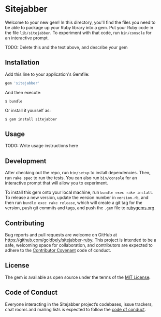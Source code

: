 # Sitejabber

Welcome to your new gem! In this directory, you'll find the files you need to be able to package up your Ruby library into a gem. Put your Ruby code in the file `lib/sitejabber`. To experiment with that code, run `bin/console` for an interactive prompt.

TODO: Delete this and the text above, and describe your gem

## Installation

Add this line to your application's Gemfile:

```ruby
gem 'sitejabber'
```

And then execute:

    $ bundle

Or install it yourself as:

    $ gem install sitejabber

## Usage

TODO: Write usage instructions here

## Development

After checking out the repo, run `bin/setup` to install dependencies. Then, run `rake spec` to run the tests. You can also run `bin/console` for an interactive prompt that will allow you to experiment.

To install this gem onto your local machine, run `bundle exec rake install`. To release a new version, update the version number in `version.rb`, and then run `bundle exec rake release`, which will create a git tag for the version, push git commits and tags, and push the `.gem` file to [rubygems.org](https://rubygems.org).

## Contributing

Bug reports and pull requests are welcome on GitHub at https://github.com/goldbely/sitejabber-ruby. This project is intended to be a safe, welcoming space for collaboration, and contributors are expected to adhere to the [Contributor Covenant](http://contributor-covenant.org) code of conduct.

## License

The gem is available as open source under the terms of the [MIT License](https://opensource.org/licenses/MIT).

## Code of Conduct

Everyone interacting in the Sitejabber project’s codebases, issue trackers, chat rooms and mailing lists is expected to follow the [code of conduct](https://github.com/goldbely/sitejabber-ruby/blob/master/CODE_OF_CONDUCT.md).
